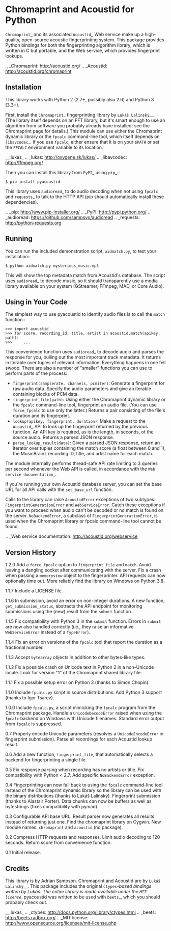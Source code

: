 Chromaprint and Acoustid for Python
===================================

`Chromaprint`_ and its associated `Acoustid`_ Web service make up a
high-quality, open-source acoustic fingerprinting system. This package provides
Python bindings for both the fingerprinting algorithm library, which is written
in C but portable, and the Web service, which provides fingerprint lookups.

.. _Chromaprint: http://acoustid.org/
.. _Acoustid: http://acoustid.org/chromaprint


Installation
------------

This library works with Python 2 (2.7+, possibly also 2.6) and Python 3
(3.3+).

First, install the `Chromaprint`_ fingerprinting library by `Lukáš Lalinský`__.
(The library itself depends on an FFT library, but it's smart enough to use an
algorithm from software you probably already have installed; see the Chromaprint
page for details.) This module can use either the Chromaprint dynamic library or
the ``fpcalc`` command-line tool, which itself depends on `libavcodec`_. If you
use ``fpcalc``, either ensure that it is on your ``$PATH`` or set the ``FPCALC``
environment variable to its location.

__ lukas_
.. _lukas: http://oxygene.sk/lukas/
.. _libavcodec: http://ffmpeg.org/

Then you can install this library from `PyPI`_ using `pip`_::

    $ pip install pyacoustid

This library uses `audioread`_ to do audio decoding when not using ``fpcalc``
and `requests`_ to talk to the HTTP API (pip should automatically install
these dependencies).

.. _pip: http://www.pip-installer.org/
.. _PyPI: http://pypi.python.org/
.. _audioread: https://github.com/sampsyo/audioread
.. _requests: http://python-requests.org


Running
-------

You can run the included demonstration script, ``aidmatch.py``, to test your
installation::

    $ python aidmatch.py mysterious_music.mp3

This will show the top metadata match from Acoustid's database. The script uses
`audioread`_ to decode music, so it should transparently use a media library
available on your system (GStreamer, FFmpeg, MAD, or Core Audio).


Using in Your Code
------------------

The simplest way to use pyacoustid to identify audio files is to call the
``match`` function::

    >>> import acoustid
    >>> for score, recording_id, title, artist in acoustid.match(apikey, path):
    >>>     ...

This convenience function uses `audioread`_ to decode audio and parses the
response for you, pulling out the most important track metadata. It returns in
iterable over tuples of relevant information. Everything happens in one fell
swoop. There are also a number of "smaller" functions you can use to perform
parts of the process:

- ``fingerprint(samplerate, channels, pcmiter)``: Generate a fingerprint for raw
  audio data. Specify the audio parameters and give an iterable containing
  blocks of PCM data.
- ``fingerprint_file(path)``: Using either the Chromaprint dynamic library or
  the ``fpcalc`` command-line tool, fingerprint an audio file. (You can use
  ``force_fpcalc`` to use only the latter.) Returns a pair consisting of the
  file's duration and its fingerprint.
- ``lookup(apikey, fingerprint, duration)``: Make a request to the `Acoustid`_
  API to look up the fingerprint returned by the previous function. An API key
  is required, as is the length, in seconds, of the source audio. Returns a
  parsed JSON response.
- ``parse_lookup_result(data)``: Given a parsed JSON response, return an
  iterator over tuples containing the match score (a float between 0 and 1), the
  MusicBrainz recording ID, title, and artist name for each match.

The module internally performs thread-safe API rate limiting to 3 queries per
second whenever the Web API is called, in accordance with the `Web service
documentation`_.

If you're running your own Acoustid database server, you can set the base URL
for all API calls with the ``set_base_url`` function.

Calls to the library can raise ``AcoustidError`` exceptions of two subtypes:
``FingerprintGenerationError`` and ``WebServiceError``. Catch these exceptions
if you want to proceed when audio can't be decoded or no match is found on the
server. ``NoBackendError``, a subclass of ``FingerprintGenerationError``, is
used when the Chromaprint library or fpcalc command-line tool cannot be found.

.. _Web service documentation: http://acoustid.org/webservice


Version History
---------------

1.2.0
  Add a `force_fpcalc` option to `fingerprint_file` and `match`.
  Avoid leaving a dangling socket after communicating with the server.
  Fix a crash when passing a `memoryview` object to the fingerprinter.
  API requests can now optionally time out.
  More reliably find the library on Windows on Python 3.8.

1.1.7
  Include a LICENSE file.

1.1.6
  In submission, avoid an error on non-integer durations.
  A new function, `get_submission_status`, abstracts the API endpoint for
  monitoring submissions using the (new) result from the `submit` function.

1.1.5
  Fix compatibility with Python 3 in the `submit` function.
  Errors in `submit` are now also handled correctly (i.e., they raise an
  informative `WebServiceError` instead of a `TypeError`).

1.1.4
  Fix an error on versions of the `fpcalc` tool that report the duration as a
  fractional number.

1.1.3
  Accept `bytearray` objects in addition to other bytes-like types.

1.1.2
  Fix a possible crash on Unicode text in Python 2 in a non-Unicode locale.
  Look for version "1" of the Chromaprint shared library file.

1.1.1
  Fix a possible setup error on Python 3 (thanks to Simon Chopin).

1.1.0
  Include ``fpcalc.py`` script in source distributions.
  Add Python 3 support (thanks to Igor Tsarev).

1.0.0
  Include ``fpcalc.py``, a script mimicking the ``fpcalc`` program from the
  Chromaprint package.
  Handle a ``UnicodeDecodeError`` raised when using the ``fpcalc`` backend on
  Windows with Unicode filenames.
  Standard error output from ``fpcalc`` is suppressed.

0.7
  Properly encode Unicode parameters (resolves a ``UnicodeEncodeError``
  in fingerprint submission).
  Parse all recordings for each Acoustid lookup result.

0.6
  Add a new function, ``fingerprint_file``, that automatically selects a
  backend for fingerprinting a single file.

0.5
  Fix response parsing when recording has no artists or title.
  Fix compatibility with Python < 2.7.
  Add specific ``NoBackendError`` exception.

0.4
  Fingerprinting can now fall back to using the ``fpcalc`` command-line tool
  instead of the Chromaprint dynamic library so the library can be used with
  the binary distributions (thanks to Lukáš Lalinský).
  Fingerprint submission (thanks to Alastair Porter).
  Data chunks can now be buffers as well as bytestrings (fixes compatibility
  with pymad).

0.3
  Configurable API base URL.
  Result parser now generates all results instead of returning just one.
  Find the chromaprint library on Cygwin.
  New module names: ``chromaprint`` and ``acoustid`` (no package).

0.2
  Compress HTTP requests and responses.
  Limit audio decoding to 120 seconds.
  Return score from convenience function.

0.1
  Initial release.


Credits
-------

This library is by Adrian Sampson. Chromaprint and Acoustid are by `Lukáš
Lalinský`__. This package includes the original `ctypes`_-based bindings
written by Lukáš. The entire library is made available under the `MIT license`_.
pyacoustid was written to be used with `beets`_, which you should probably check
out.

__ lukas_
.. _ctypes: http://docs.python.org/library/ctypes.html
.. _beets: http://beets.radbox.org/
.. _MIT license: http://www.opensource.org/licenses/mit-license.php
